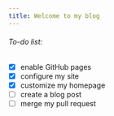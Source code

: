 ```yaml
---
title: Welcome to my blog
---
```


###### To-do list:
- [x] enable GitHub pages
- [x] configure my site
- [x] customize my homepage
- [ ] create a blog post
- [ ] merge my pull request
